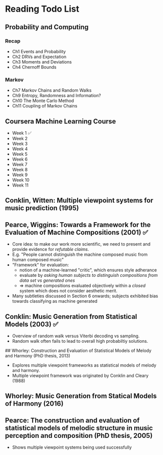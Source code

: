 # Reading Todo List

## Probability and Computing

### Recap
- Ch1 Events and Probability
- Ch2 DRVs and Expectation
- Ch3 Moments and Deviations
- Ch4 Chernoff Bounds

### Markov
- Ch7 Markov Chains and Random Walks
- Ch9 Entropy, Randomness and Information?
- Ch10 The Monte Carlo Method
- Ch11 Coupling of Markov Chains

## Coursera Machine Learning Course
- Week 1 ✅
- Week 2 
- Week 3
- Week 4
- Week 5
- Week 6
- Week 7
- Week 8
- Week 9
- Week 10
- Week 11

## Conklin, Witten: Multiple viewpoint systems for music prediction (1995)


## Pearce, Wiggins: Towards a Framework for the Evaluation of Machine Compositions (2001) ✅
- Core idea: to make our work more scientific, we need to present and provide evidence for _refutable claims_.
- E.g. "People cannot distinguish the machine composed music from human composed music"
- "Framework" for evaluation:
  - notion of a machine-learned "critic", which ensures style adherance
  - evaluate by _asking human subjects to distinguish compositions from data set vs generated ones_
  - => machine compositions evaluated objectively within a _closed_ system which does not consider aesthetic merit.
- Many subtleties discussed in Section 6 onwards; subjects exhibited bias towards classifying as machine generated

## Conklin: Music Generation from Statistical Models (2003) ✅
 - Overview of random walk versus Viterbi decoding vs sampling.
 - Random walk often fails to lead to overall high probabiltiy solutions.

## Whorley: Construction and Evaluation of Statistical Models of Melody and Harmony (PhD thesis, 2013)
 - Explores multiple viewpoint frameworks as statistical models of melody and harmony.
 - Multiple viewpoint framework was originated by Conklin and Cleary (1988)

## Whorley: Music Generation from Statical Models of Harmony (2016)

## Pearce: The construction and evaluation of statistical models of melodic structure in music perception and composition (PhD thesis, 2005)
 - Shows multiple viewpoint systems being used successfully
